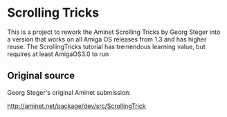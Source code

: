 # Scrolling Tricks

This is a project to rework the Aminet Scrolling Tricks by Georg Steger into a
version that works on all Amiga OS releases from 1.3 and has
higher reuse. The ScrollingTricks tutorial has tremendous learning
value, but requires at least AmigaOS3.0 to run

## Original source

Georg Steger's original Aminet submission:

http://aminet.net/package/dev/src/ScrollingTrick
